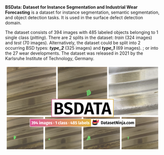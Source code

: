 **BSData: Dataset for Instance Segmentation and Industrial Wear Forecasting** is a dataset for instance segmentation, semantic segmentation, and object detection tasks. It is used in the surface defect detection domain. 

The dataset consists of 394 images with 485 labeled objects belonging to 1 single class (*pitting*). There are 2 splits in the dataset: *train* (324 images) and *test* (70 images). Alternatively, the dataset could be split into 2 occurring BSD types: ***type_2*** (325 images) and ***type_1*** (69 images). ; or into the 27 wear developments. The dataset was released in 2021 by the Karlsruhe Institute of Technology, Germany.

<img src="https://github.com/dataset-ninja/bsdata/raw/main/visualizations/poster.png">
